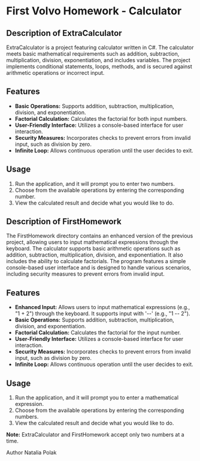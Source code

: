 # First Volvo Homework - Calculator

## Description of ExtraCalculator

ExtraCalculator is a project featuring calculator written in C#. The calculator meets basic mathematical requirements such as addition, subtraction, multiplication, division, exponentiation, and includes variables. The project implements conditional statements, loops, methods, and is secured against arithmetic operations or incorrect input.

## Features

- **Basic Operations:** Supports addition, subtraction, multiplication, division, and exponentiation.
- **Factorial Calculation:** Calculates the factorial for both input numbers.
- **User-Friendly Interface:** Utilizes a console-based interface for user interaction.
- **Security Measures:** Incorporates checks to prevent errors from invalid input, such as division by zero.
- **Infinite Loop:** Allows continuous operation until the user decides to exit.

  
## Usage

1. Run the application, and it will prompt you to enter two numbers.
2. Choose from the available operations by entering the corresponding number.
3. View the calculated result and decide what you would like to do.


## Description of FirstHomework

The FirstHomework directory contains an enhanced version of the previous project, allowing users to input mathematical expressions through the keyboard. The calculator supports basic arithmetic operations such as addition, subtraction, multiplication, division, and exponentiation. It also includes the ability to calculate factorials. The program features a simple console-based user interface and is designed to handle various scenarios, including security measures to prevent errors from invalid input.

## Features

- **Enhanced Input:** Allows users to input mathematical expressions (e.g., "1 + 2") through the keyboard. It supports input with '--' (e.g., "1 -- 2").
- **Basic Operations:** Supports addition, subtraction, multiplication, division, and exponentiation.
- **Factorial Calculation:** Calculates the factorial for the input number.
- **User-Friendly Interface:** Utilizes a console-based interface for user interaction.
- **Security Measures:** Incorporates checks to prevent errors from invalid input, such as division by zero.
- **Infinite Loop:** Allows continuous operation until the user decides to exit.

## Usage

1. Run the application, and it will prompt you to enter a mathematical expression.
2. Choose from the available operations by entering the corresponding numbers.
3. View the calculated result and decide what you would like to do.
   
**Note:** ExtraCalculator and FirstHomework accept only two numbers at a time.

Author
Natalia Polak
